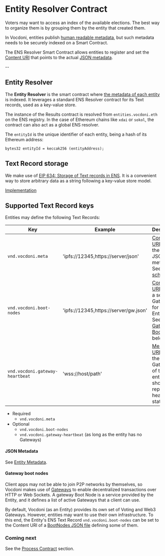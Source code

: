 # Entity Resolver Contract

Voters may want to access an index of the available elections. The best way to organize them is by grouping them by the entity that created them.

In Vocdoni, entities publish [human readable metadata](/architecture/data-schemes/entity-metadata), but such metadata needs to be securely indexed on a Smart Contract.

The ENS Resolver Smart Contract allows entities to register and set the [Content URI](/architecture/protocol/data-origins?id=content-uri) that points to the actual [JSON metadata](/architecture/data-schemes/entity-metadata).

--

## Entity Resolver

The **Entity Resolver** is the smart contract where [the metadata of each entity](/architecture/data-schemes/entity-metadata) is indexed. It leverages a standard ENS Resolver contract for its Text records, used as a key-value store.

The instance of the Results contract is resolved from `entities.vocdoni.eth` on the ENS registry. In the case of Ethereum chains like `xdai` or `sokol`, the contract can also act as a global ENS resolver. 

The `entityId` is the unique identifier of each entity, being a hash of its Ethereum address:

```solidity
bytes32 entityId = keccak256 (entityAddress);
```

## Text Record storage

We make use of [EIP 634: Storage of Text records in ENS](https://eips.ethereum.org/EIPS/eip-634). It is a convenient way to store arbitrary data as a string following a key-value store model.

[Implementation](https://github.com/vocdoni/dvote-solidity/blob/master/contracts/profiles/TextResolver.sol)
  
## Supported Text Record keys

Entities may define the following Text Records:

| Key                                 | Example                                                       | Description                                                                                                           |
| ----------------------------------- | ------------------------------------------------------------- | --------------------------------------------------------------------------------------------------------------------- |
| `vnd.vocdoni.meta`                  | 'ipfs://12345,https://server/json'                                    | [Content URI](/architecture/protocol/data-origins?id=content-uri) to fetch the Entity's JSON metadata. <br/>See [JSON schema](#meta). |
| `vnd.vocdoni.boot-nodes`            | 'ipfs://12345,https://server/gw.json'                                 | [Content URI](/architecture/protocol/data-origins?id=content-uri) to fetch a set of Gateways for the Entity. <br/>See [Gateway Boot Nodes](#gateway-boot-nodes) below. |
| `vnd.vocdoni.gateway-heartbeat`     | 'wss://host/path'                                      | [Messaging URI](/architecture/protocol/data-origins?id=messaging-uri) where the Gateways of the entity should report their health status. |

- Required
  - `vnd.vocdoni.meta`
- Optional
  - `vnd.vocdoni.boot-nodes`
  - `vnd.vocdoni.gateway-heartbeat`  (as long as the entity has no Gateways)

#### JSON Metadata

See [Entity Metadata](/architecture/data-schemes/entity-metadata?id=json-schema).

#### Gateway boot nodes

Client apps may not be able to join P2P networks by themselves, so Vocdoni makes use of [Gateways](/architecture/services/gateway) to enable decentralized transactions over HTTP or Web Sockets. A gateway Boot Node is a service provided by the Entity, and it defines a list of active Gateways that a client can use.

By default, Vocdoni (as an Entity) provides its own set of Voting and Web3 Gateways. However, entities may want to use their own infrastructure. To this end, the Entity's ENS Text Record `vnd.vocdoni.boot-nodes` can be set to the Content URI of a [BootNodes JSON file](/architecture/services/bootnode) defining some of them.

### Coming next

See the [Process Contract](/architecture/smart-contracts/process) section.
